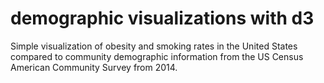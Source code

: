 # demographic visualizations with d3

Simple visualization of obesity and smoking rates in the United States compared to community demographic information from the 
US Census American Community Survey from 2014.
